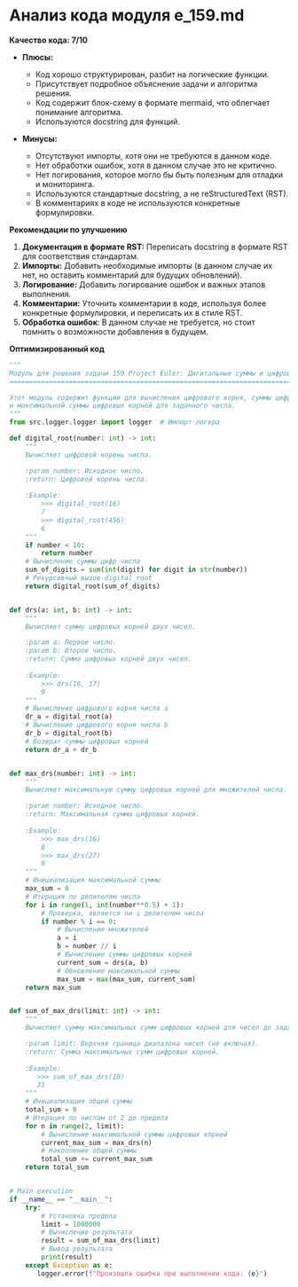 # Анализ кода модуля e_159.md

**Качество кода: 7/10**
- **Плюсы:**
    - Код хорошо структурирован, разбит на логические функции.
    - Присутствует подробное объяснение задачи и алгоритма решения.
    - Код содержит блок-схему в формате mermaid, что облегчает понимание алгоритма.
    - Используются docstring для функций.

- **Минусы:**
    - Отсутствуют импорты, хотя они не требуются в данном коде.
    - Нет обработки ошибок, хотя в данном случае это не критично.
    - Нет логирования, которое могло бы быть полезным для отладки и мониторинга.
    - Используются стандартные docstring, а не reStructuredText (RST).
    - В комментариях в коде не используются конкретные формулировки.

**Рекомендации по улучшению**

1.  **Документация в формате RST:** Переписать docstring в формате RST для соответствия стандартам.
2.  **Импорты:** Добавить необходимые импорты (в данном случае их нет, но оставить комментарий для будущих обновлений).
3.  **Логирование:** Добавить логирование ошибок и важных этапов выполнения.
4.  **Комментарии:** Уточнить комментарии в коде, используя более конкретные формулировки, и переписать их в стиле RST.
5.  **Обработка ошибок**: В данном случае не требуется, но стоит помнить о возможности добавления в будущем.

**Оптимизированный код**
```python
"""
Модуль для решения задачи 159 Project Euler: Дигитальные суммы и цифровые корни.
=========================================================================================

Этот модуль содержит функции для вычисления цифрового корня, суммы цифровых корней
и максимальной суммы цифровых корней для заданного числа.
"""
from src.logger.logger import logger  # Импорт логера

def digital_root(number: int) -> int:
    """
    Вычисляет цифровой корень числа.

    :param number: Исходное число.
    :return: Цифровой корень числа.
    
    :Example:
        >>> digital_root(16)
        7
        >>> digital_root(456)
        6
    """
    if number < 10:
        return number
    # Вычисление суммы цифр числа
    sum_of_digits = sum(int(digit) for digit in str(number))
    # Рекурсивный вызов digital_root
    return digital_root(sum_of_digits)


def drs(a: int, b: int) -> int:
    """
    Вычисляет сумму цифровых корней двух чисел.

    :param a: Первое число.
    :param b: Второе число.
    :return: Сумма цифровых корней двух чисел.
    
    :Example:
        >>> drs(16, 17)
        9
    """
    # Вычисление цифрового корня числа a
    dr_a = digital_root(a)
    # Вычисление цифрового корня числа b
    dr_b = digital_root(b)
    # Возврат суммы цифровых корней
    return dr_a + dr_b


def max_drs(number: int) -> int:
    """
    Вычисляет максимальную сумму цифровых корней для множителей числа.

    :param number: Исходное число.
    :return: Максимальная сумма цифровых корней.
    
    :Example:
        >>> max_drs(16)
        8
        >>> max_drs(27)
        9
    """
    # Инициализация максимальной суммы
    max_sum = 0
    # Итерация по делителям числа
    for i in range(1, int(number**0.5) + 1):
        # Проверка, является ли i делителем числа
        if number % i == 0:
            # Вычисление множителей
            a = i
            b = number // i
            # Вычисление суммы цифровых корней
            current_sum = drs(a, b)
            # Обновление максимальной суммы
            max_sum = max(max_sum, current_sum)
    return max_sum


def sum_of_max_drs(limit: int) -> int:
    """
    Вычисляет сумму максимальных сумм цифровых корней для чисел до заданного предела.

    :param limit: Верхняя граница диапазона чисел (не включая).
    :return: Сумма максимальных сумм цифровых корней.
        
    :Example:
       >>> sum_of_max_drs(10)
       31
    """
    # Инициализация общей суммы
    total_sum = 0
    # Итерация по числам от 2 до предела
    for n in range(2, limit):
        # Вычисление максимальной суммы цифровых корней
        current_max_sum = max_drs(n)
        # Накопление общей суммы
        total_sum += current_max_sum
    return total_sum


# Main execution
if __name__ == "__main__":
    try:
        # Установка предела
        limit = 1000000
        # Вычисление результата
        result = sum_of_max_drs(limit)
        # Вывод результата
        print(result)
    except Exception as e:
       logger.error(f"Произошла ошибка при выполнении кода: {e}")
```